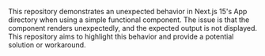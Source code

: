 This repository demonstrates an unexpected behavior in Next.js 15's App directory when using a simple functional component.  The issue is that the component renders unexpectedly, and the expected output is not displayed. This repository aims to highlight this behavior and provide a potential solution or workaround.
